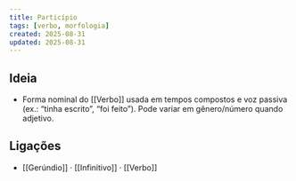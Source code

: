 ```yaml
---
title: Particípio
tags: [verbo, morfologia]
created: 2025-08-31
updated: 2025-08-31
---
```


## Ideia
- Forma nominal do [[Verbo]] usada em tempos compostos e voz passiva (ex.: “tinha escrito”, “foi feito”). Pode variar em gênero/número quando adjetivo.

## Ligações
- [[Gerúndio]] · [[Infinitivo]] · [[Verbo]]

